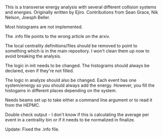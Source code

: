 This is a transverse energy analysis with several different collision systems and energies.  Originally written by Ejiro.  Contributions from Sean Grace, Nik Nelson, Joesph Beller.

Most histograms are not implemented.

The .info file points to the wrong article on the arxiv.

The local centrality definitions/files should be removed to point to something which is in the main repository.  I won't clean them up now to avoid breaking the analysis.

The logic in init needs to be changed.  The histograms should always be declared, even if they're not filled.

The logic in analyze should also be changed.  Each event has one system/energy so you should always add the energy.  However, you fill the histogams in different places depending on the system.

Needs beams set up to take either a command line argument or to read it from the HEPMC.

Double check output - I don't know if this is calculating the average per event in a centrality bin or if it needs to be normalized in finalize.

Update: Fixed the .info file.